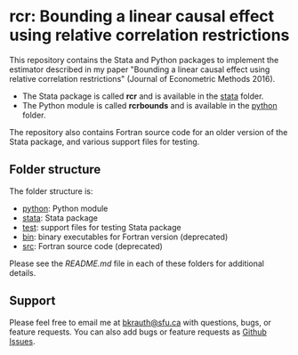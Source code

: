 # rcr: Bounding a linear causal effect using relative correlation restrictions

This repository contains the Stata and Python packages to implement the estimator described in my paper
"Bounding a linear causal effect using relative correlation restrictions" (Journal of Econometric Methods 2016).

- The Stata package is called **rcr** and is available in the 
  [stata](stata) folder.
- The Python module is called **rcrbounds**  and is available
  in the [python](python) folder.

The repository also contains Fortran source code for an older version of the
Stata package, and various support files for testing.

## Folder structure

The folder structure is:

  - [python](python): Python module
  - [stata](stata): Stata package
  - [test](test): support files for testing Stata package
  - [bin](bin): binary executables for Fortran version (deprecated)
  - [src](src): Fortran source code (deprecated)
  
Please see the *README.md* file in each of these folders for additional
details.

## Support

Please feel free to email me at <bkrauth@sfu.ca> with questions,
bugs, or feature requests.  You can also add bugs or feature
requests as [Github Issues](https://github.com/bvkrauth/rcr/issues).
